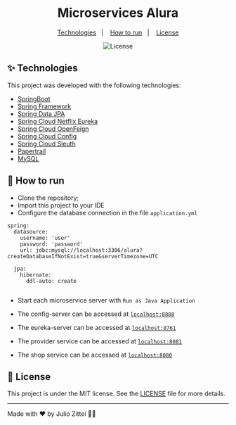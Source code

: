 <h1 align="center">Microservices Alura</h1>

<p align="center">
  <a href="#-technologies">Technologies</a>&nbsp;&nbsp;&nbsp;|&nbsp;&nbsp;&nbsp;
  <a href="#-how-to-run">How to run</a>&nbsp;&nbsp;&nbsp;|&nbsp;&nbsp;&nbsp;
  <a href="#-license">License</a>
</p>

<p align="center">
  <img alt="License" src="https://img.shields.io/static/v1?label=license&message=MIT&color=8257E5&labelColor=000000">
</p>

## ✨ Technologies

This project was developed with the following technologies:

- [SpringBoot](https://spring.io/projects/spring-boot)
- [Spring Framework](https://spring.io/projects/spring-framework)
- [Spring Data JPA](https://spring.io/projects/spring-data-jpa)
- [Spring Cloud Netflix Eureka](https://spring.io/projects/spring-cloud-netflix)
- [Spring Cloud OpenFeign](https://spring.io/projects/spring-cloud-openfeign)
- [Spring Cloud Config](https://spring.io/projects/spring-cloud-config)
- [Spring Cloud Sleuth](https://spring.io/projects/spring-cloud-sleuth)
- [Papertrail](https://www.papertrail.com/)
- [MySQL](https://www.mysql.com/)

## 🚀 How to run

- Clone the repository;
- Import this project to your IDE
- Configure the database connection in the file `application.yml`

```
spring:
  datasource:
    username: 'user'
    password: 'password'
    url: jdbc:mysql://localhost:3306/alura?createDatabaseIfNotExist=true&serverTimezone=UTC

  jpa:
    hibernate:
      ddl-auto: create
    
```

- Start each microservice server with `Run as Java Application`

- The config-server can be accessed at [`localhost:8888`](http://localhost:8888/provider/default)
- The eureka-server can be accessed at [`localhost:8761`](http://localhost:8761/eureka/apps)
- The provider service can be accessed at [`localhost:8081`](http://localhost:8081/info/{state})
- The shop service can be accessed at [`localhost:8080`](http://localhost:8080/shop)

## 📄 License

This project is under the MIT license. See the [LICENSE](LICENSE) file for more details.

---

Made with ♥ by Julio Zittei 👋🏻

